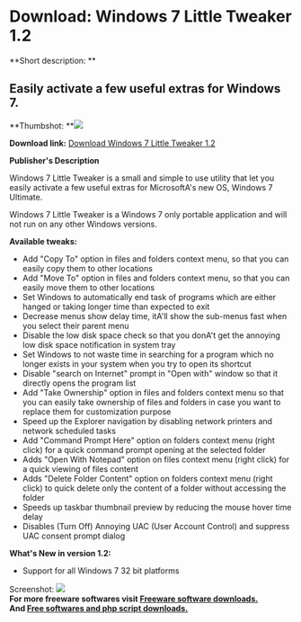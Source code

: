 # Download: Windows 7 Little Tweaker 1.2

**Short description: **

## Easily activate a few useful extras for Windows 7.

  
**Thumbshot: **![](http://www.freewarefiles.com/screenshot/win7littletweak_md.jpg)   
  
**Download link:** [Download Windows 7 Little Tweaker 1.2](http://freesoftwares.boysofts.com/Windows-7-Little-Tweaker_program_49697.html)  
  

**Publisher's Description**  
  

Windows 7 Little Tweaker is a small and simple to use utility that let you
easily activate a few useful extras for MicrosoftA's new OS, Windows 7
Ultimate.

Windows 7 Little Tweaker is a Windows 7 only portable application and will not
run on any other Windows versions.

**Available tweaks:**

  * Add "Copy To" option in files and folders context menu, so that you can easily copy them to other locations 
  * Add "Move To" option in files and folders context menu, so that you can easily move them to other locations 
  * Set Windows to automatically end task of programs which are either hanged or taking longer time than expected to exit 
  * Decrease menus show delay time, itA'll show the sub-menus fast when you select their parent menu 
  * Disable the low disk space check so that you donA't get the annoying low disk space notification in system tray 
  * Set Windows to not waste time in searching for a program which no longer exists in your system when you try to open its shortcut 
  * Disable "search on Internet" prompt in "Open with" window so that it directly opens the program list 
  * Add "Take Ownership" option in files and folders context menu so that you can easily take ownership of files and folders in case you want to replace them for customization purpose 
  * Speed up the Explorer navigation by disabling network printers and network scheduled tasks 
  * Add "Command Prompt Here" option on folders context menu (right click) for a quick command prompt opening at the selected folder 
  * Adds "Open With Notepad" option on files context menu (right click) for a quick viewing of files content 
  * Adds "Delete Folder Content" option on folders context menu (right click) to quick delete only the content of a folder without accessing the folder 
  * Speeds up taskbar thumbnail preview by reducing the mouse hover time delay 
  * Disables (Turn Off) Annoying UAC (User Account Control) and suppress UAC consent prompt dialog 

**What's New in version 1.2:**

  * Support for all Windows 7 32 bit platforms 

  
  
Screenshot: ![](http://www.freewarefiles.com/screenshot/win7littletweak.jpg)  
**For more freeware softwares visit [Freeware software downloads.](http://freesoftwares.boysofts.com/)**   
**And [Free softwares and php script downloads.](http://www.boysofts.com/)**

